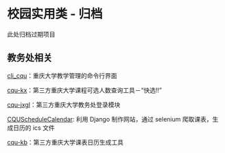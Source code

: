 # 校园实用类 - 归档

此处归档过期项目

## 教务处相关

[cli\_cqu](https://github.com/zombie110year/cli_cqu)：重庆大学教学管理的命令行界面

[cqu-kx](https://github.com/CQU-AI/cqu-kx)：第三方重庆大学课程可选人数查询工具－“快选!!”

[cqu-jxgl](https://github.com/CQU-AI/cqu-jxgl)：第三方重庆大学教务处登录模块

[CQUScheduleCalendar](https://github.com/CQU-CSA/CQUScheduleCalendar): 利用 Django 制作网站，通过 selenium 爬取课表，生成日历的 ics 文件

[cqu-kb](https://github.com/CQU-AI/cqu-kb)：第三方重庆大学课表日历生成工具
